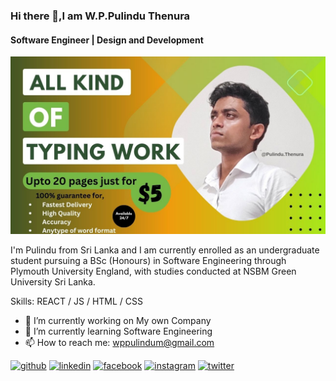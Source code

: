 ### Hi there 👋,I am W.P.Pulindu Thenura
#### Software Engineer | Design and Development
![Software Engineer | Design and Development](https://github.com/wppthenura/wppthenura/blob/main/Fiverr%20Typing%20job%20thumbnail.1.jpg)

I'm Pulindu from Sri Lanka and I am currently enrolled as an undergraduate student pursuing a BSc (Honours) in Software Engineering through Plymouth University England, with studies conducted at NSBM Green University Sri Lanka.

Skills: REACT / JS / HTML / CSS

- 🔭 I’m currently working on My own Company 
- 🌱 I’m currently learning Software Engineering 
- 📫 How to reach me: wppulindum@gmail.com 


[<img src='https://cdn.jsdelivr.net/npm/simple-icons@3.0.1/icons/github.svg' alt='github' height='40'>](https://github.com/wppthenura)  [<img src='https://cdn.jsdelivr.net/npm/simple-icons@3.0.1/icons/linkedin.svg' alt='linkedin' height='40'>](https://www.linkedin.com/in/W.P.PulinduThenura/)  [<img src='https://cdn.jsdelivr.net/npm/simple-icons@3.0.1/icons/facebook.svg' alt='facebook' height='40'>](https://www.facebook.com/PulinduThenura)  [<img src='https://cdn.jsdelivr.net/npm/simple-icons@3.0.1/icons/instagram.svg' alt='instagram' height='40'>](https://www.instagram.com/pulindu.thenura/)  [<img src='https://cdn.jsdelivr.net/npm/simple-icons@3.0.1/icons/twitter.svg' alt='twitter' height='40'>](https://twitter.com/ThenuraPulindu)   
